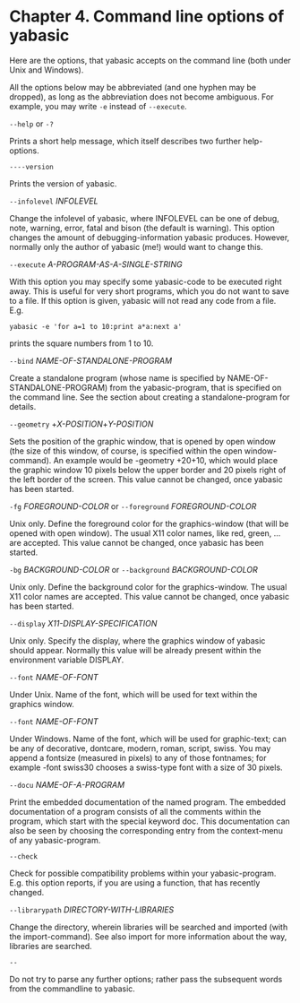 # Chapter 4. Command line options of yabasic

Here are the options, that yabasic accepts on the command line (both under Unix and Windows).

All the options below may be abbreviated (and one hyphen may be dropped), as long as the abbreviation does not become ambiguous. For example, you may write ```-e``` instead of ```--execute```.

```--help``` or ```-?```

Prints a short help message, which itself describes two further help-options.

```----version```

Prints the version of yabasic.

```--infolevel``` *INFOLEVEL*

Change the infolevel of yabasic, where INFOLEVEL can be one of debug, note, warning, error, fatal and bison (the default is warning). This option changes the amount of debugging-information yabasic produces. However, normally only the author of yabasic (me!) would want to change this.

```--execute``` *A-PROGRAM-AS-A-SINGLE-STRING*

With this option you may specify some yabasic-code to be executed right away. This is useful for very short programs, which you do not want to save to a file. If this option is given, yabasic will not read any code from a file. E.g.

```
yabasic -e 'for a=1 to 10:print a*a:next a'
```

prints the square numbers from 1 to 10.

```--bind``` *NAME-OF-STANDALONE-PROGRAM*

Create a standalone program (whose name is specified by NAME-OF-STANDALONE-PROGRAM) from the yabasic-program, that is specified on the command line. See the section about creating a standalone-program for details.

```--geometry``` +*X-POSITION*+*Y-POSITION*

Sets the position of the graphic window, that is opened by open window (the size of this window, of course, is specified within the open window-command). An example would be -geometry +20+10, which would place the graphic window 10 pixels below the upper border and 20 pixels right of the left border of the screen. This value cannot be changed, once yabasic has been started.

```-fg``` *FOREGROUND-COLOR* or ```--foreground``` *FOREGROUND-COLOR*

Unix only. Define the foreground color for the graphics-window (that will be opened with open window). The usual X11 color names, like red, green, … are accepted. This value cannot be changed, once yabasic has been started.

```-bg``` *BACKGROUND-COLOR* or ```--background``` *BACKGROUND-COLOR*

Unix only. Define the background color for the graphics-window. The usual X11 color names are accepted. This value cannot be changed, once yabasic has been started.

```--display``` *X11-DISPLAY-SPECIFICATION*

Unix only. Specify the display, where the graphics window of yabasic should appear. Normally this value will be already present within the environment variable DISPLAY.

```--font``` *NAME-OF-FONT*

Under Unix. Name of the font, which will be used for text within the graphics window.

```--font``` *NAME-OF-FONT*

Under Windows. Name of the font, which will be used for graphic-text; can be any of decorative, dontcare, modern, roman, script, swiss. You may append a fontsize (measured in pixels) to any of those fontnames; for example -font swiss30 chooses a swiss-type font with a size of 30 pixels.

```--docu``` *NAME-OF-A-PROGRAM*

Print the embedded documentation of the named program. The embedded documentation of a program consists of all the comments within the program, which start with the special keyword doc. This documentation can also be seen by choosing the corresponding entry from the context-menu of any yabasic-program.

```--check```

Check for possible compatibility problems within your yabasic-program. E.g. this option reports, if you are using a function, that has recently changed.

```--librarypath``` *DIRECTORY-WITH-LIBRARIES*

Change the directory, wherein libraries will be searched and imported (with the import-command). See also import for more information about the way, libraries are searched.

```--```

 Do not try to parse any further options; rather pass the subsequent words from the commandline to yabasic.
